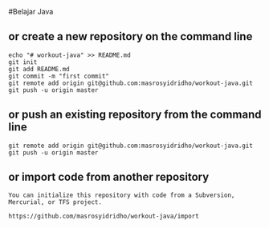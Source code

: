 #Belajar Java

## or create a new repository on the command line
```
echo "# workout-java" >> README.md
git init
git add README.md
git commit -m "first commit"
git remote add origin git@github.com:masrosyidridho/workout-java.git
git push -u origin master
```

## or push an existing repository from the command line
```
git remote add origin git@github.com:masrosyidridho/workout-java.git
git push -u origin master
```

## or import code from another repository
```
You can initialize this repository with code from a Subversion, Mercurial, or TFS project.

https://github.com/masrosyidridho/workout-java/import
```

